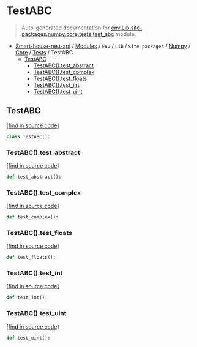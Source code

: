 # TestABC

> Auto-generated documentation for [env.Lib.site-packages.numpy.core.tests.test_abc](..\..\..\..\..\..\..\env\Lib\site-packages\numpy\core\tests\test_abc.py) module.

- [Smart-house-rest-api](..\..\..\..\..\..\README.md#description) / [Modules](..\..\..\..\..\..\MODULES.md#smart-house-rest-api-modules) / `Env` / `Lib` / `Site-packages` / [Numpy](..\..\index.md#numpy) / [Core](..\index.md#core) / [Tests](index.md#tests) / TestABC
    - [TestABC](#testabc)
        - [TestABC().test_abstract](#testabctest_abstract)
        - [TestABC().test_complex](#testabctest_complex)
        - [TestABC().test_floats](#testabctest_floats)
        - [TestABC().test_int](#testabctest_int)
        - [TestABC().test_uint](#testabctest_uint)

## TestABC

[[find in source code]](..\..\..\..\..\..\..\env\Lib\site-packages\numpy\core\tests\test_abc.py#L8)

```python
class TestABC():
```

### TestABC().test_abstract

[[find in source code]](..\..\..\..\..\..\..\env\Lib\site-packages\numpy\core\tests\test_abc.py#L9)

```python
def test_abstract():
```

### TestABC().test_complex

[[find in source code]](..\..\..\..\..\..\..\env\Lib\site-packages\numpy\core\tests\test_abc.py#L31)

```python
def test_complex():
```

### TestABC().test_floats

[[find in source code]](..\..\..\..\..\..\..\env\Lib\site-packages\numpy\core\tests\test_abc.py#L20)

```python
def test_floats():
```

### TestABC().test_int

[[find in source code]](..\..\..\..\..\..\..\env\Lib\site-packages\numpy\core\tests\test_abc.py#L42)

```python
def test_int():
```

### TestABC().test_uint

[[find in source code]](..\..\..\..\..\..\..\env\Lib\site-packages\numpy\core\tests\test_abc.py#L49)

```python
def test_uint():
```
